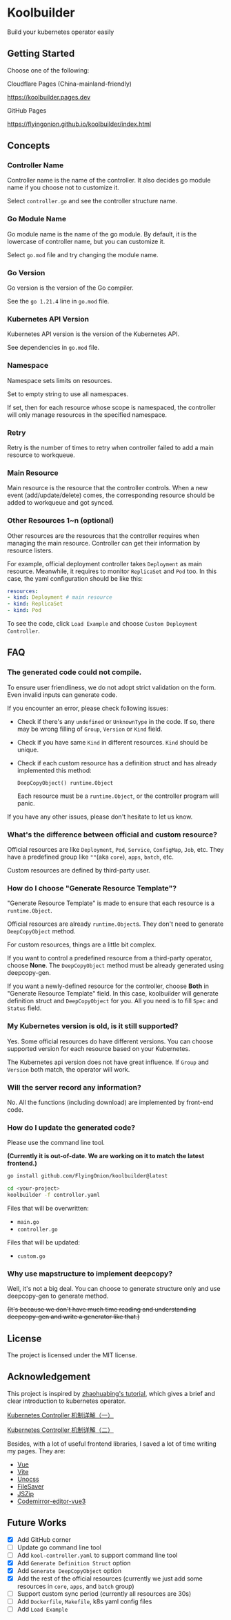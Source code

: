 # Koolbuilder

Build your kubernetes operator easily

## Getting Started

Choose one of the following:

Cloudflare Pages (China-mainland-friendly)

https://koolbuilder.pages.dev

GitHub Pages

https://flyingonion.github.io/koolbuilder/index.html

## Concepts

### Controller Name

Controller name is the name of the controller. It also decides go module name if you choose not to customize it.

Select `controller.go` and see the controller structure name.

### Go Module Name

Go module name is the name of the go module. By default, it is the lowercase of controller name, but you can customize it.

Select `go.mod` file and try changing the module name.

### Go Version

Go version is the version of the Go compiler.

See the `go 1.21.4` line in `go.mod` file.

### Kubernetes API Version

Kubernetes API version is the version of the Kubernetes API.

See dependencies in `go.mod` file.

### Namespace

Namespace sets limits on resources.

Set to empty string to use all namespaces.

If set, then for each resource whose scope is namespaced, the controller will only manage resources in the specified namespace.

### Retry

Retry is the number of times to retry when controller failed to add a main resource to workqueue.

### Main Resource

Main resource is the resource that the controller controls. When a new event (add/update/delete) comes, the corresponding resource should be added to workqueue and got synced.

### Other Resources 1~n (optional)

Other resources are the resources that the controller requires when managing the main resource. Controller can get their information by resource listers.

For example, official deployment controller takes `Deployment` as main resource. Meanwhile, it requires to monitor `ReplicaSet` and `Pod` too. In this case, the yaml configuration should be like this:

```yaml
resources:
- kind: Deployment # main resource
- kind: ReplicaSet
- kind: Pod
```

To see the code, click `Load Example` and choose `Custom Deployment Controller`.

## FAQ

### The generated code could not compile.

To ensure user friendliness, we do not adopt strict validation on the form. Even invalid inputs can generate code.

If you encounter an error, please check following issues:

- Check if there's any `undefined` or `UnknownType` in the code. If so, there may be wrong filling of `Group`, `Version` or `Kind` field.
- Check if you have same `Kind` in different resources. `Kind` should be unique.
- Check if each custom resource has a definition struct and has already implemented this method:

  `DeepCopyObject() runtime.Object`

  Each resource must be a `runtime.Object`, or the controller program will panic.

If you have any other issues, please don't hesitate to let us know.

### What's the difference between official and custom resource?

Official resources are like `Deployment`, `Pod`, `Service`, `ConfigMap`, `Job`, etc. They have a predefined group like `""`(aka `core`), `apps`, `batch`, etc.

Custom resources are defined by third-party user.

### How do I choose "Generate Resource Template"?

"Generate Resource Template" is made to ensure that each resource is a `runtime.Object`.

Official resources are already `runtime.Object`s. They don't need to generate `DeepCopyObject` method.

For custom resources, things are a little bit complex.

If you want to control a predefined resource from a third-party operator, choose **None**. The `DeepCopyObject` method must be already generated using deepcopy-gen. 

If you want a newly-defined resource for the controller, choose **Both** in "Generate Resource Template" field. In this case, koolbuilder will generate definition struct and `DeepCopyObject` for you. All you need is to fill `Spec` and `Status` field.

### My Kubernetes version is old, is it still supported?

Yes. Some official resources do have different versions. You can choose supported version for each resource based on your Kubernetes.

The Kubernetes api version does not have great influence. If `Group` and `Version` both match, the operator will work.

### Will the server record any information?

No. All the functions (including download) are implemented by front-end code.

### How do I update the generated code?

Please use the command line tool.

**(Currently it is out-of-date. We are working on it to match the latest frontend.)**

```bash
go install github.com/FlyingOnion/koolbuilder@latest

cd <your-project>
koolbuilder -f controller.yaml
```

Files that will be overwritten:
- `main.go`
- `controller.go`

Files that will be updated:
- `custom.go`

### Why use mapstructure to implement deepcopy?

Well, it's not a big deal. You can choose to generate structure only and use deepcopy-gen to generate method.

~~(It's because we don't have much time reading and understanding deepcopy-gen and write a generator like that.)~~

## License

The project is licensed under the MIT license.

## Acknowledgement

This project is inspired by [zhaohuabing's tutorial](https://github.com/zhaohuabing/k8scontrollertutorial), which gives a brief and clear introduction to kubernetes operator.

[Kubernetes Controller 机制详解（一）](
https://mp.weixin.qq.com/s?__biz=MzU3MjI5ODgxMA==&mid=2247484264&idx=1&sn=3a49472acb95aa4efd7b4b89f90640f0)

[Kubernetes Controller 机制详解（二）](
https://mp.weixin.qq.com/s?__biz=MzI5ODk5ODI4Nw==&mid=2247532347&idx=4&sn=4275b81f9547fb21c65f96572d25aeb8)

Besides, with a lot of useful frontend libraries, I saved a lot of time writing my pages. They are:

- [Vue](https://github.com/vuejs/vue)
- [Vite](https://github.com/vitejs/vite)
- [Unocss](https://github.com/unocss/unocss)
- [FileSaver](https://github.com/eligrey/FileSaver.js)
- [JSZip](https://github.com/Stuk/jszip)
- [Codemirror-editor-vue3](https://github.com/rennzhang/codemirror-editor-vue3)

## Future Works

- [x] Add GitHub corner
- [ ] Update go command line tool
- [ ] Add `kool-controller.yaml` to support command line tool
- [x] Add `Generate Definition Struct` option
- [x] Add `Generate DeepCopyObject` option
- [x] Add the rest of the official resources (currently we just add some resources in `core`, `apps`, and `batch` group)
- [ ] Support custom sync period (currently all resources are 30s)
- [ ] Add `Dockerfile`, `Makefile`, k8s yaml config files
- [ ] Add `Load Example`